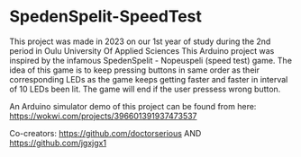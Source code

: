 # SpedenSpelit-SpeedTest

This project was made in 2023 on our 1st year of study during the 2nd period in Oulu University Of Applied Sciences
This Arduino project was inspired by the infamous SpedenSpelit - Nopeuspeli (speed test) game.
The idea of this game is to keep pressing buttons in same order as their corresponding LEDs as the game keeps getting faster and faster in interval of 10 LEDs been lit.
The game will end if the user pressess wrong button.

An Arduino simulator demo of this project can be found from here: https://wokwi.com/projects/396601391937473537

Co-creators:
https://github.com/doctorserious
AND
https://github.com/jgxjgx1

